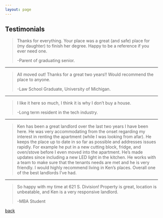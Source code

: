 ```yaml
---
layout: page
---
```


## Testimonials


> Thanks for everything.  Your place was a great (and safe) place for (my daughter) to finish her degree. Happy to be a reference if you ever need one.
>
> -Parent of graduating senior.

<hr>

> All moved out!  Thanks for a great two years!! Would recommend the place to anyone.  
>
> -Law School Graduate, University of Michigan.

<hr>

> I like it here so much, I think it is why I don’t buy a house.  
>
> -Long term resident in the tech industry.

<hr>

> Ken has been a great landlord over the last two years I have been here. He was very accommodating from the onset regarding my interest in renting the apartment (while I was looking from afar). He keeps the place up to date in so far as possible and addresses issues rapidly. For example he put in a new cutting block, fridge, and oven/stove before I even moved into the apartment. He’s made updates since including a new LED light in the kitchen. He works with a team to make sure that the tenants needs are met and he is very friendly. I would highly recommend living in Ken’s places. Overall one of the best landlords I’ve had.

<hr>

> So happy with my time at 621 S. Division! Property is great, location is unbeatable, and Ken is a very responsive landlord. 
>
> -MBA Student   

[back](./)
